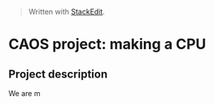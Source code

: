 


> Written with [StackEdit](https://stackedit.io/).

# CAOS project: making a CPU
## Project description

We are m
<!--stackedit_data:
eyJoaXN0b3J5IjpbMTcwMzQ5OTMxNiw3MzA5OTgxMTZdfQ==
-->